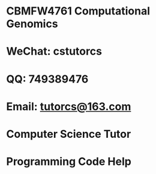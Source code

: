 # CBMFW4761 Computational Genomics

# WeChat: cstutorcs

# QQ: 749389476

# Email: tutorcs@163.com

# Computer Science Tutor

# Programming Code Help
